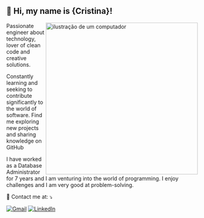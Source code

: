 ## 💜 Hi, my name is {Cristina}!
<img src="https://raw.githubusercontent.com/MicaelliMedeiros/micaellimedeiros/master/image/computer-illustration.png" alt="ilustração de um computador" min-width="400px" max-width="400px" width="400px" align="right">

<p align="left"> 
 Passionate engineer about technology, lover of clean code and creative solutions.</p>
<p>Constantly learning and seeking to contribute significantly 
  to the world of software. Find me exploring new projects and sharing knowledge on GitHub</p>
  <p> I have worked as a Database Administrator for 7 years and I am venturing into the world of programming. I enjoy challenges and I am very good at problem-solving. </p>
 


<p align="left">
  💌 Contact me at: ⤵️
</p>

<p align="left">
  <a href="cristina.murguia2817@gmail.com" title="Gmail">
  <img src="https://img.shields.io/badge/-Gmail-FF0000?style=flat-square&labelColor=FF0000&logo=gmail&logoColor=white&link=LINK-DO-SEU-GMAIL" alt="Gmail"/></a>
  <a href="www.linkedin.com/in/cristina-murguiac" title="LinkedIn">
  <img src="https://img.shields.io/badge/-Linkedin-0e76a8?style=flat-square&logo=Linkedin&logoColor=white&link=LINK-DO-SEU-LINKEDIN" alt="LinkedIn"/></a>
  
</p>

